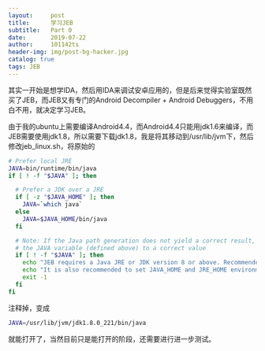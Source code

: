 ```yaml
---
layout:     post
title:      学习JEB
subtitle:   Part 0
date:       2019-07-22
author:     101142ts
header-img: img/post-bg-hacker.jpg
catalog: true
tags: JEB
---
```


其实一开始是想学IDA，然后用IDA来调试安卓应用的，但是后来觉得实验室既然买了JEB，而JEB又有专门的Android Decompiler + Android Debuggers，不用白不用，就决定学习JEB。

由于我的ubuntu上需要编译Android4.4，而Android4.4只能用jdk1.6来编译，而JEB需要使用jdk1.8，所以需要下载jdk1.8，我是将其移动到/usr/lib/jvm下，然后修改jeb_linux.sh，将原始的

```bash
# Prefer local JRE
JAVA=bin/runtime/bin/java
if [ ! -f "$JAVA" ]; then

  # Prefer a JDK over a JRE
  if [ -z "$JAVA_HOME" ]; then
    JAVA=`which java`
  else
    JAVA=$JAVA_HOME/bin/java
  fi

  # Note: If the Java path generation does not yield a correct result, manually set
  # the JAVA variable (defined above) to a correct value
  if [ ! -f "$JAVA" ]; then
    echo "JEB requires a Java JRE or JDK version 8 or above. Recommended version: Java 8.191"
    echo "It is also recommended to set JAVA_HOME and JRE_HOME environment variables to point to your JDK"
    exit -1
  fi
fi
```
注释掉，变成
```bash
JAVA=/usr/lib/jvm/jdk1.8.0_221/bin/java
```
就能打开了，当然目前只是能打开的阶段，还需要进行进一步测试。